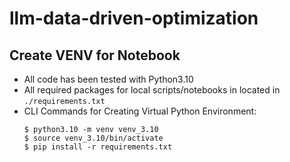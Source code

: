 # llm-data-driven-optimization

## Create VENV for Notebook
- All code has been tested with Python3.10
- All required packages for local scripts/notebooks in located in `./requirements.txt`
- CLI Commands for Creating Virtual Python Environment:
    ```console
    $ python3.10 -m venv venv_3.10
    $ source venv_3.10/bin/activate
    $ pip install -r requirements.txt
    ```
